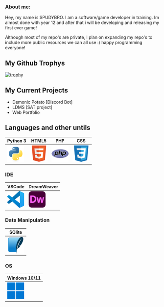 ### About me:
Hey, my name is SPUDYBRO. I am a software/game developer in training. Im almost done with year 12 and after that i will be developing and releasing my first ever game!

Although most of my repo's are private, I plan on expanding my repo's to include more public resources we can all use :) happy programming everyone!



## My Github Trophys
[![trophy](https://github-profile-trophy.vercel.app/?username=SPUDYBRO&theme=dracula&no-frame=true)](https://github.com/ryo-ma/github-profile-trophy)


## My Current Projects
- Demonic Potato [Discord Bot]
- LDMS [SAT project]
- Web Portfolio

## Languages and other untils
| Python 3 | HTML5 | PHP | CSS |
|----------|----------|----------|----------|
| <img src="https://github.com/devicons/devicon/blob/master/icons/python/python-original.svg" title="Python"  alt="Python" width="55" height="55"/> | <img src="https://github.com/devicons/devicon/blob/master/icons/html5/html5-original.svg" title="HTML5"  alt="HTML5" width="55" height="55"/> | <img src="https://github.com/devicons/devicon/blob/master/icons/php/php-original.svg" title="PHP" alt="PHP" width="55" height="55"/> | <img src="https://github.com/devicons/devicon/blob/master/icons/css3/css3-original.svg" title="CSS" alt="CSS" width="55" height="55"/>

### IDE
| VSCode | DreamWeaver |
|----------|----------|
| <img src="https://github.com/devicons/devicon/blob/master/icons/vscode/vscode-original.svg" title="VSCode" alt="VSCode" witdh="55" height="55"/> | <img src="https://github.com/devicons/devicon/blob/master/icons/dreamweaver/dreamweaver-original.svg" title="DreamWeaver" alt="Dreamweaver" width="55" height="55"/>

### Data Manipulation
| SQlite |
|----------|
| <img src="https://github.com/devicons/devicon/blob/master/icons/sqlite/sqlite-original.svg" title="VSCode" alt="VSCode" witdh="55" height="55"/>

### OS
| Windows 10/11 |
|---------------|
| <img src="https://github.com/devicons/devicon/blob/master/icons/windows11/windows11-original.svg" title="VSCode" alt="VSCode" witdh="55" height="55"/>





<!--
**SPUDYBRO/SPUDYBRO** is a ✨ _special_ ✨ repository because its `README.md` (this file) appears on your GitHub profile.

Here are some ideas to get you started:

- 🔭 I’m currently working on ...
- 🌱 I’m currently learning ...
- 👯 I’m looking to collaborate on ...
- 🤔 I’m looking for help with ...
- 💬 Ask me about ...
- 📫 How to reach me: ...
- 😄 Pronouns: ...
- ⚡ Fun fact: ...
-->
